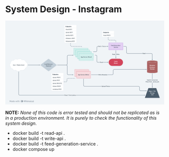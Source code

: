 # System Design - Instagram

![system design diagram](diagram.png "Instagram System Design Diagram")

<b>NOTE:</b>
<i>None of this code is error tested and should not be replicated as is in a production environment. It is purely to check the functionality of this system design.</i>

- docker build -t read-api .
- docker build -t write-api .
- docker build -t feed-generation-service .
- docker compose up
